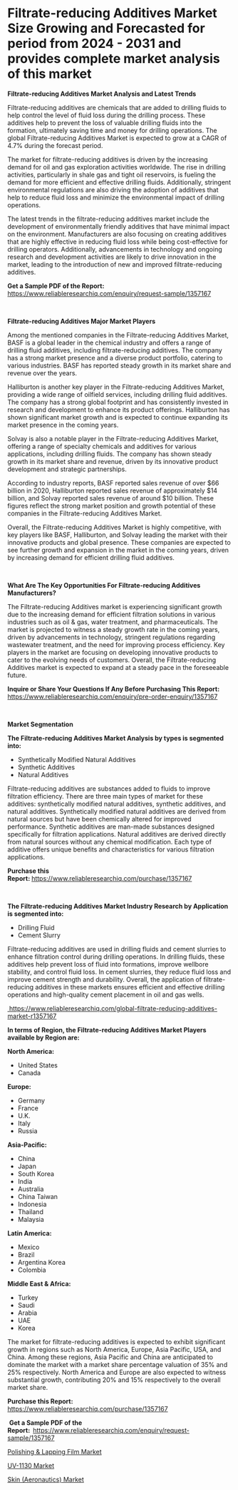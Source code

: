 <p><h1>Filtrate-reducing Additives Market Size Growing and Forecasted for period from 2024 - 2031 and provides complete market analysis of this market</h1></p><p><strong>Filtrate-reducing Additives Market Analysis and Latest Trends</strong></p>
<p><p>Filtrate-reducing additives are chemicals that are added to drilling fluids to help control the level of fluid loss during the drilling process. These additives help to prevent the loss of valuable drilling fluids into the formation, ultimately saving time and money for drilling operations. The global Filtrate-reducing Additives Market is expected to grow at a CAGR of 4.7% during the forecast period.</p><p>The market for filtrate-reducing additives is driven by the increasing demand for oil and gas exploration activities worldwide. The rise in drilling activities, particularly in shale gas and tight oil reservoirs, is fueling the demand for more efficient and effective drilling fluids. Additionally, stringent environmental regulations are also driving the adoption of additives that help to reduce fluid loss and minimize the environmental impact of drilling operations.</p><p>The latest trends in the filtrate-reducing additives market include the development of environmentally friendly additives that have minimal impact on the environment. Manufacturers are also focusing on creating additives that are highly effective in reducing fluid loss while being cost-effective for drilling operators. Additionally, advancements in technology and ongoing research and development activities are likely to drive innovation in the market, leading to the introduction of new and improved filtrate-reducing additives.</p></p>
<p><strong>Get a Sample PDF of the Report:&nbsp;</strong> <a href="https://www.reliableresearchiq.com/enquiry/request-sample/1357167">https://www.reliableresearchiq.com/enquiry/request-sample/1357167</a></p>
<p>&nbsp;</p>
<p><strong>Filtrate-reducing Additives Major Market Players</strong></p>
<p><p>Among the mentioned companies in the Filtrate-reducing Additives Market, BASF is a global leader in the chemical industry and offers a range of drilling fluid additives, including filtrate-reducing additives. The company has a strong market presence and a diverse product portfolio, catering to various industries. BASF has reported steady growth in its market share and revenue over the years.</p><p>Halliburton is another key player in the Filtrate-reducing Additives Market, providing a wide range of oilfield services, including drilling fluid additives. The company has a strong global footprint and has consistently invested in research and development to enhance its product offerings. Halliburton has shown significant market growth and is expected to continue expanding its market presence in the coming years.</p><p>Solvay is also a notable player in the Filtrate-reducing Additives Market, offering a range of specialty chemicals and additives for various applications, including drilling fluids. The company has shown steady growth in its market share and revenue, driven by its innovative product development and strategic partnerships.</p><p>According to industry reports, BASF reported sales revenue of over $66 billion in 2020, Halliburton reported sales revenue of approximately $14 billion, and Solvay reported sales revenue of around $10 billion. These figures reflect the strong market position and growth potential of these companies in the Filtrate-reducing Additives Market.</p><p>Overall, the Filtrate-reducing Additives Market is highly competitive, with key players like BASF, Halliburton, and Solvay leading the market with their innovative products and global presence. These companies are expected to see further growth and expansion in the market in the coming years, driven by increasing demand for efficient drilling fluid additives.</p></p>
<p>&nbsp;</p>
<p><strong>What Are The Key Opportunities For Filtrate-reducing Additives Manufacturers?</strong></p>
<p><p>The Filtrate-reducing Additives market is experiencing significant growth due to the increasing demand for efficient filtration solutions in various industries such as oil & gas, water treatment, and pharmaceuticals. The market is projected to witness a steady growth rate in the coming years, driven by advancements in technology, stringent regulations regarding wastewater treatment, and the need for improving process efficiency. Key players in the market are focusing on developing innovative products to cater to the evolving needs of customers. Overall, the Filtrate-reducing Additives market is expected to expand at a steady pace in the foreseeable future.</p></p>
<p><strong>Inquire or Share Your Questions If Any Before Purchasing This Report:</strong> <a href="https://www.reliableresearchiq.com/enquiry/pre-order-enquiry/1357167">https://www.reliableresearchiq.com/enquiry/pre-order-enquiry/1357167</a></p>
<p>&nbsp;</p>
<p><strong>Market Segmentation</strong></p>
<p><strong>The Filtrate-reducing Additives Market Analysis by types is segmented into:</strong></p>
<p><ul><li>Synthetically Modified Natural Additives</li><li>Synthetic Additives</li><li>Natural Additives</li></ul></p>
<p><p>Filtrate-reducing additives are substances added to fluids to improve filtration efficiency. There are three main types of market for these additives: synthetically modified natural additives, synthetic additives, and natural additives. Synthetically modified natural additives are derived from natural sources but have been chemically altered for improved performance. Synthetic additives are man-made substances designed specifically for filtration applications. Natural additives are derived directly from natural sources without any chemical modification. Each type of additive offers unique benefits and characteristics for various filtration applications.</p></p>
<p><strong>Purchase this Report:&nbsp;</strong><a href="https://www.reliableresearchiq.com/purchase/1357167">https://www.reliableresearchiq.com/purchase/1357167</a></p>
<p>&nbsp;</p>
<p><strong>The Filtrate-reducing Additives Market Industry Research by Application is segmented into:</strong></p>
<p><ul><li>Drilling Fluid</li><li>Cement Slurry</li></ul></p>
<p><p>Filtrate-reducing additives are used in drilling fluids and cement slurries to enhance filtration control during drilling operations. In drilling fluids, these additives help prevent loss of fluid into formations, improve wellbore stability, and control fluid loss. In cement slurries, they reduce fluid loss and improve cement strength and durability. Overall, the application of filtrate-reducing additives in these markets ensures efficient and effective drilling operations and high-quality cement placement in oil and gas wells.</p></p>
<p><a href="https://www.reliableresearchiq.com/global-filtrate-reducing-additives-market-r1357167">&nbsp;https://www.reliableresearchiq.com/global-filtrate-reducing-additives-market-r1357167</a></p>
<p><strong>In terms of Region, the Filtrate-reducing Additives Market Players available by Region are:</strong></p>
<p>
    <p> <strong> North America: </strong>
        <ul>
            <li>United States</li>
            <li>Canada</li>
        </ul>
        </p> 
    <p> <strong> Europe: </strong>
        <ul>
            <li>Germany</li>
            <li>France</li>
            <li>U.K.</li>
            <li>Italy</li>
            <li>Russia</li>
        </ul>
        </p> 
    <p> <strong> Asia-Pacific: </strong>
        <ul>
            <li>China</li>
            <li>Japan</li>
            <li>South Korea</li>
            <li>India</li>
            <li>Australia</li>
            <li>China Taiwan</li>
            <li>Indonesia</li>
            <li>Thailand</li>
            <li>Malaysia</li>
        </ul>
        </p> 
    <p> <strong> Latin America: </strong>
        <ul>
            <li>Mexico</li>
            <li>Brazil</li>
            <li>Argentina Korea</li>
            <li>Colombia</li>
        </ul>
        </p> 
    <p> <strong> Middle East & Africa: </strong>
        <ul>
            <li>Turkey</li>
            <li>Saudi</li>
            <li>Arabia</li>
            <li>UAE</li>
            <li>Korea</li>
        </ul>
    </p>
    </p>
<p><p>The market for filtrate-reducing additives is expected to exhibit significant growth in regions such as North America, Europe, Asia Pacific, USA, and China. Among these regions, Asia Pacific and China are anticipated to dominate the market with a market share percentage valuation of 35% and 25% respectively. North America and Europe are also expected to witness substantial growth, contributing 20% and 15% respectively to the overall market share.</p></p>
<p><strong>Purchase this Report: </strong><a href="https://www.reliableresearchiq.com/purchase/1357167">https://www.reliableresearchiq.com/purchase/1357167</a></p>
<p>&nbsp;<strong>Get a Sample PDF of the Report:&nbsp;&nbsp;</strong><a href="https://www.reliableresearchiq.com/enquiry/request-sample/1357167">https://www.reliableresearchiq.com/enquiry/request-sample/1357167</a></p>
<p><strong></strong></p>
<p><p><a href="https://www.linkedin.com/pulse/polishing-lapping-film-market-overview-global-trends-future-dkgxe">Polishing & Lapping Film Market</a></p><p><a href="https://www.linkedin.com/pulse/uv-1130-market-global-regional-analysis-focus-region-country-level-bswme">UV-1130 Market</a></p><p><a href="https://www.linkedin.com/pulse/skin-aeronautics-market-global-regional-analysis-focus-end-ylyre">Skin (Aeronautics) Market</a></p></p>